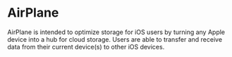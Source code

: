 # AirPlane
AirPlane is intended to optimize storage for iOS users by turning any Apple device into a hub for cloud storage. Users are able to transfer and receive data from their current device(s) to other iOS devices. 
